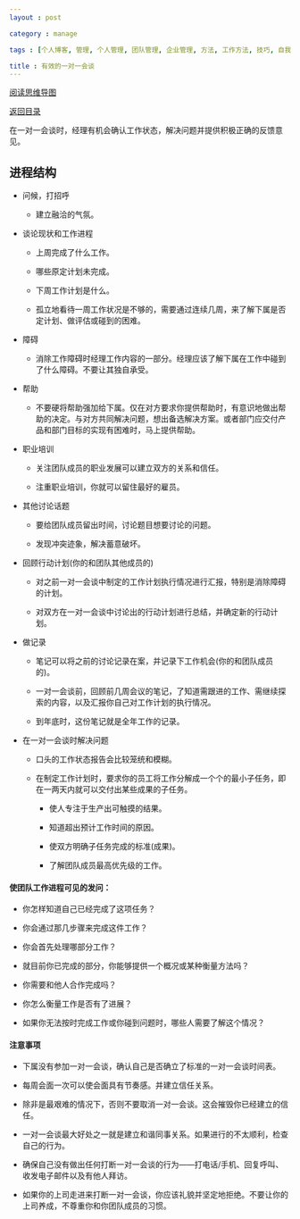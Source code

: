 ```yaml
---
layout : post

category : manage

tags : [个人博客, 管理, 个人管理, 团队管理, 企业管理, 方法, 工作方法, 技巧, 自我提升]

title : 有效的一对一会谈
---
```


[阅读思维导图](https://www.mindmeister.com/external/drive/do_open?file_id=0B6K98da0px63b0RnNlJRdFhJSWM)

[返回目录](/manage/2013/04/07/Behind-closed-doors-secrets-of-great-management/)

在一对一会谈时，经理有机会确认工作状态，解决问题并提供积极正确的反馈意见。

## 进程结构

- 问候，打招呼

    - 建立融洽的气氛。

- 谈论现状和工作进程

    - 上周完成了什么工作。

    - 哪些原定计划未完成。

    - 下周工作计划是什么。

    - 孤立地看待一周工作状况是不够的，需要通过连续几周，来了解下属是否定计划、做评估或碰到的困难。

- 障碍

    - 消除工作障碍时经理工作内容的一部分。经理应该了解下属在工作中碰到了什么障碍。不要让其独自承受。

- 帮助

    - 不要硬将帮助强加给下属。仅在对方要求你提供帮助时，有意识地做出帮助的决定。与对方共同解决问题，想出备选解决方案。或者部门应交付产品和部门目标的实现有困难时，马上提供帮助。

- 职业培训

    - 关注团队成员的职业发展可以建立双方的关系和信任。

    - 注重职业培训，你就可以留住最好的雇员。

- 其他讨论话题

    - 要给团队成员留出时间，讨论题目想要讨论的问题。

    - 发现冲突迹象，解决蓄意破坏。

- 回顾行动计划(你的和团队其他成员的)

    - 对之前一对一会谈中制定的工作计划执行情况进行汇报，特别是消除障碍的计划。

    - 对双方在一对一会谈中讨论出的行动计划进行总结，并确定新的行动计划。

- 做记录

    - 笔记可以将之前的讨论记录在案，并记录下工作机会(你的和团队成员的)。

    - 一对一会谈前，回顾前几周会议的笔记，了知道需跟进的工作、需继续探索的内容，以及汇报你自己对工作计划的执行情况。

    - 到年底时，这份笔记就是全年工作的记录。

- 在一对一会谈时解决问题

    - 口头的工作状态报告会比较笼统和模糊。

    - 在制定工作计划时，要求你的员工将工作分解成一个个的最小子任务，即在一两天内就可以交付出某些成果的子任务。

        - 使人专注于生产出可触摸的结果。
        
        - 知道超出预计工作时间的原因。

        - 使双方明确子任务完成的标准(成果)。

        - 了解团队成员最高优先级的工作。

#### 使团队工作进程可见的发问：

- 你怎样知道自己已经完成了这项任务？

- 你会通过那几步骤来完成这件工作？

- 你会首先处理哪部分工作？

- 就目前你已完成的部分，你能够提供一个概况或某种衡量方法吗？

- 你需要和他人合作完成吗？

- 你怎么衡量工作是否有了进展？

- 如果你无法按时完成工作或你碰到问题时，哪些人需要了解这个情况？

#### 注意事项

- 下属没有参加一对一会谈，确认自己是否确立了标准的一对一会谈时间表。

- 每周会面一次可以使会面具有节奏感。并建立信任关系。

- 除非是最艰难的情况下，否则不要取消一对一会谈。这会摧毁你已经建立的信任。

- 一对一会谈最大好处之一就是建立和谐同事关系。如果进行的不太顺利，检查自己的行为。

- 确保自己没有做出任何打断一对一会谈的行为——打电话/手机、回复呼叫、收发电子邮件以及有他人拜访。

- 如果你的上司走进来打断一对一会谈，你应该礼貌并坚定地拒绝。不要让你的上司养成，不尊重你和你团队成员的习惯。